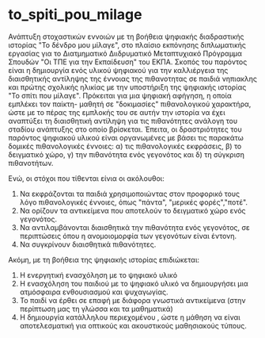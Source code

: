 # to_spiti_pou_milage
Ανάπτυξη στοχαστικών εννοιών με τη βοήθεια ψηφιακής διαδραστικής ιστορίας "Το δένδρο μου μίλαγε", στο πλαίσιο εκπόνησης διπλωματικής εργασίας για το Διατμηματικό Διιδρυματικό Μεταπτυχιακό Πρόγραμμα Σπουδών "Οι ΤΠΕ για την Εκπαίδευση" του ΕΚΠΑ. 
Σκοπός του παρόντος είναι η δημιουργία ενός υλικού ψηφιακού για την καλλιέργεια της διαισθητικής αντίληψης της έννοιας της πιθανοτητας σε παιδιά νηπιακλης και πρώτης σχολικής ηλικίας με την υποστήριξη της ψηφιακής ιστορίας "Το σπίτι που μίλαγε". Πρόκειται για μια ψηφιακή αφήγηση, η οποία εμπλέκει τον παίκτη- μαθητή σε "δοκιμασίες" πιθανολογικού χαρακτήρα, ώστε με το πέρας της εμπλοκής του σε αυτήν την ιστορία να έχει αναπτύξει τη διαισθητική αντίληψη για τις πιθανότητες ανάλογη του σταδίου ανάπτυξης στο οποίο βρίσκεται. Έπειτα, οι δραστριότητες του παρόντος ψηφιακού υλικού είναι οργανωμένες με βάσει τις παρακάτω δομικές πιθανολογικές έννοιες: α) τις πιθανολογικές εκφράσεις, β) το δειγματικό χώρο, γ) την πιθανότητα ενός γεγονότος και δ) τη σύγκριση πιθανοτήτων.

Ενώ, οι  στόχοι που τίθενται είνια οι ακόλουθοι:
1. Να εκφράζονται τα παιδιά χρησιμοποιώντας στον προφορικό τους λόγο πιθανολογικές έννοιες, όπως "πάντα", "μερικές φορές","ποτέ".
2. Να ορίζουν τα αντικείμενα που αποτελούν το δειγματικό χώρο ενός γεγονότος.
3. Να αντιλαμβάνονται διαισθητικά την πιθανότητα ενός γεγονότος, σε περιπτώσεις όπου η ανομοιομορφία των γεγονότων είναι έντονη.
4. Να συγκρίνουν διαισθητικά πιθανότητες.

Ακόμη, με τη βοήθεια της ψηφιακής ιστορίας επιδιώκεται:
1. Η ενεργητική ενασχόληση με το ψηφιακό υλικό
2. Η ενασχόληση του παιδιού με το ψηφιακό υλικό να δημιουργήσει μια ατμόσφαιρα ενθουσιασμού και ψυχαγωγίας.
3. Το παιδί να έρθει σε επαφή με διάφορα γνωστικά αντικείμενα (στην περίπτωση μας τη γλώσσα και τα μαθηματικά)
4. Η δημιουργία κατάλληλου περιεχομένου , ώστε η μάθηση να είναι αποτελεσματική για οπτικούς και ακουστικούς μαθησιακούς τύπους.
